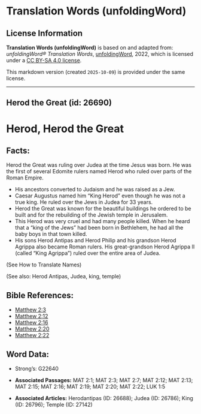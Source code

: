 # Translation Words (unfoldingWord)

## License Information

**Translation Words (unfoldingWord)** is based on and adapted from: _unfoldingWord® Translation Words_, [unfoldingWord](https://unfoldingword.org/utw), 2022, which is licensed under a [CC BY-SA 4.0 license](https://creativecommons.org/licenses/by-sa/4.0/legalcode.en).

This markdown version (created `2025-10-09`) is provided under the same license.



--------------------------------

## Herod the Great (id: 26690)

Herod, Herod the Great
======================

Facts:
------

Herod the Great was ruling over Judea at the time Jesus was born. He was the first of several Edomite rulers named Herod who ruled over parts of the Roman Empire.

* His ancestors converted to Judaism and he was raised as a Jew.
* Caesar Augustus named him “King Herod” even though he was not a true king. He ruled over the Jews in Judea for 33 years.
* Herod the Great was known for the beautiful buildings he ordered to be built and for the rebuilding of the Jewish temple in Jerusalem.
* This Herod was very cruel and had many people killed. When he heard that a “king of the Jews” had been born in Bethlehem, he had all the baby boys in that town killed.
* His sons Herod Antipas and Herod Philip and his grandson Herod Agrippa also became Roman rulers. His great\-grandson Herod Agrippa II (called “King Agrippa”) ruled over the entire area of Judea.

(See How to Translate Names)

(See also: Herod Antipas, Judea, king, temple)

Bible References:
-----------------

* [Matthew 2:3](https://ref.ly/Matt2:3)
* [Matthew 2:12](https://ref.ly/Matt2:12)
* [Matthew 2:16](https://ref.ly/Matt2:16)
* [Matthew 2:20](https://ref.ly/Matt2:20)
* [Matthew 2:22](https://ref.ly/Matt2:22)

Word Data:
----------

* Strong’s: G22640

* **Associated Passages:** MAT 2:1; MAT 2:3; MAT 2:7; MAT 2:12; MAT 2:13; MAT 2:15; MAT 2:16; MAT 2:19; MAT 2:20; MAT 2:22; LUK 1:5
* **Associated Articles:** Herodantipas (ID: 26688); Judea (ID: 26786); King (ID: 26796); Temple (ID: 27142)

